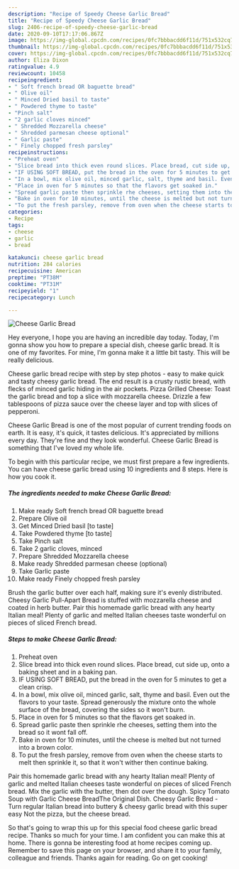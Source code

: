 ```yaml
---
description: "Recipe of Speedy Cheese Garlic Bread"
title: "Recipe of Speedy Cheese Garlic Bread"
slug: 2406-recipe-of-speedy-cheese-garlic-bread
date: 2020-09-10T17:17:06.867Z
image: https://img-global.cpcdn.com/recipes/0fc7bbbacdd6f11d/751x532cq70/cheese-garlic-bread-recipe-main-photo.jpg
thumbnail: https://img-global.cpcdn.com/recipes/0fc7bbbacdd6f11d/751x532cq70/cheese-garlic-bread-recipe-main-photo.jpg
cover: https://img-global.cpcdn.com/recipes/0fc7bbbacdd6f11d/751x532cq70/cheese-garlic-bread-recipe-main-photo.jpg
author: Eliza Dixon
ratingvalue: 4.9
reviewcount: 10458
recipeingredient:
- " Soft french bread OR baguette bread"
- " Olive oil"
- " Minced Dried basil to taste"
- " Powdered thyme to taste"
- "Pinch salt"
- "2 garlic cloves minced"
- " Shredded Mozzarella cheese"
- " Shredded parmesan cheese optional"
- " Garlic paste"
- " Finely chopped fresh parsley"
recipeinstructions:
- "Preheat oven"
- "Slice bread into thick even round slices. Place bread, cut side up, onto a baking sheet and in a baking pan."
- "IF USING SOFT BREAD, put the bread in the oven for 5 minutes to get a clean crisp."
- "In a bowl, mix olive oil, minced garlic, salt, thyme and basil. Even out the flavors to your taste. Spread generously the mixture onto the whole surface of the bread, covering the sides so it won&#39;t burn."
- "Place in oven for 5 minutes so that the flavors get soaked in."
- "Spread garlic paste then sprinkle rhe cheeses, setting them into the bread so it wont fall off."
- "Bake in oven for 10 minutes, until the cheese is melted but not turned into a brown color."
- "To put the fresh parsley, remove from oven when the cheese starts to melt then sprinkle it, so that it won&#39;t wither then continue baking."
categories:
- Recipe
tags:
- cheese
- garlic
- bread

katakunci: cheese garlic bread 
nutrition: 284 calories
recipecuisine: American
preptime: "PT38M"
cooktime: "PT31M"
recipeyield: "1"
recipecategory: Lunch

---
```



![Cheese Garlic Bread](https://img-global.cpcdn.com/recipes/0fc7bbbacdd6f11d/751x532cq70/cheese-garlic-bread-recipe-main-photo.jpg)

Hey everyone, I hope you are having an incredible day today. Today, I'm gonna show you how to prepare a special dish, cheese garlic bread. It is one of my favorites. For mine, I'm gonna make it a little bit tasty. This will be really delicious.

Cheese garlic bread recipe with step by step photos - easy to make quick and tasty cheesy garlic bread. The end result is a crusty rustic bread, with flecks of minced garlic hiding in the air pockets. Pizza Grilled Cheese: Toast the garlic bread and top a slice with mozzarella cheese. Drizzle a few tablespoons of pizza sauce over the cheese layer and top with slices of pepperoni.

Cheese Garlic Bread is one of the most popular of current trending foods on earth. It is easy, it's quick, it tastes delicious. It's appreciated by millions every day. They're fine and they look wonderful. Cheese Garlic Bread is something that I've loved my whole life.


To begin with this particular recipe, we must first prepare a few ingredients. You can have cheese garlic bread using 10 ingredients and 8 steps. Here is how you cook it.

<!--inarticleads1-->

##### The ingredients needed to make Cheese Garlic Bread:

1. Make ready  Soft french bread OR baguette bread
1. Prepare  Olive oil
1. Get  Minced Dried basil [to taste]
1. Take  Powdered thyme [to taste]
1. Take Pinch salt
1. Take 2 garlic cloves, minced
1. Prepare  Shredded Mozzarella cheese
1. Make ready  Shredded parmesan cheese (optional)
1. Take  Garlic paste
1. Make ready  Finely chopped fresh parsley


Brush the garlic butter over each half, making sure it&#39;s evenly distributed. Cheesy Garlic Pull-Apart Bread is stuffed with mozzarella cheese and coated in herb butter. Pair this homemade garlic bread with any hearty Italian meal! Plenty of garlic and melted Italian cheeses taste wonderful on pieces of sliced French bread. 

<!--inarticleads2-->

##### Steps to make Cheese Garlic Bread:

1. Preheat oven
1. Slice bread into thick even round slices. Place bread, cut side up, onto a baking sheet and in a baking pan.
1. IF USING SOFT BREAD, put the bread in the oven for 5 minutes to get a clean crisp.
1. In a bowl, mix olive oil, minced garlic, salt, thyme and basil. Even out the flavors to your taste. Spread generously the mixture onto the whole surface of the bread, covering the sides so it won&#39;t burn.
1. Place in oven for 5 minutes so that the flavors get soaked in.
1. Spread garlic paste then sprinkle rhe cheeses, setting them into the bread so it wont fall off.
1. Bake in oven for 10 minutes, until the cheese is melted but not turned into a brown color.
1. To put the fresh parsley, remove from oven when the cheese starts to melt then sprinkle it, so that it won&#39;t wither then continue baking.


Pair this homemade garlic bread with any hearty Italian meal! Plenty of garlic and melted Italian cheeses taste wonderful on pieces of sliced French bread. Mix the garlic with the butter, then dot over the dough. Spicy Tomato Soup with Garlic Cheese BreadThe Original Dish. Cheesy Garlic Bread - Turn regular Italian bread into buttery &amp; cheesy garlic bread with this super easy Not the pizza, but the cheese bread. 

So that's going to wrap this up for this special food cheese garlic bread recipe. Thanks so much for your time. I am confident you can make this at home. There is gonna be interesting food at home recipes coming up. Remember to save this page on your browser, and share it to your family, colleague and friends. Thanks again for reading. Go on get cooking!
